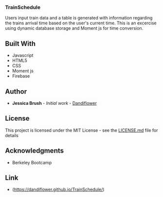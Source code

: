### TrainSchedule

Users input train data and a table is generated with information regarding the trains arrival time based on the user's current time. This is an excercise using dynamic database storage and Moment js for time conversion.

## Built With

* Javascript
* HTML5
* CSS
* Moment js
* Firebase

## Author

* **Jessica Brush** - *Initial work* - [Dandiflower](https://github.com/Dandiflower)

## License

This project is licensed under the MIT License - see the [LICENSE.md](LICENSE.md) file for details

## Acknowledgments

* Berkeley Bootcamp

## Link

* (https://dandiflower.github.io/TrainSchedule/)